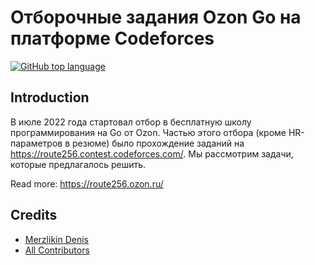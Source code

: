 # Отборочные задания Ozon Go на платформе Codeforces
[![GitHub top language][ico-github-top-language]][link-github]

## Introduction

В июле 2022 года стартовал отбор в бесплатную школу программирования на Go от Ozon. Частью этого отбора (кроме HR-параметров в резюме) было прохождение заданий на https://route256.contest.codeforces.com/. Мы рассмотрим задачи, которые предлагалось решить.

Read more: https://route256.ozon.ru/

## Credits

- [Merzlikin Denis][link-author]
- [All Contributors][link-contributors]

[link-author]: https://github.com/DenisAleksandrovichM
[link-contributors]: https://github.com/DenisAleksandrovichM/ozon_contest_route256/contributors
[link-github]: https://github.com/DenisAleksandrovichM/ozon_contest_route256
[ico-github-top-language]: https://img.shields.io/badge/Python-black?style=for-the-badge&logo=Python
[ico-github-tag-version]: https://img.shields.io/github/v/tag/superrosko/ozon-golang-school-yandex-contest.svg?style=flat
